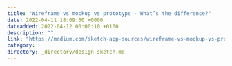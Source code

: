 ```yaml
---
title: "Wireframe vs mockup vs prototype - What’s the difference?"
date: 2022-04-11 18:09:30 +0000
dateadded: 2022-04-12 00:00:10 +0100
description: ""
link: "https://medium.com/sketch-app-sources/wireframe-vs-mockup-vs-prototype-whats-the-difference-d72410e49bd4?source=rss----d23119b14977---4"
category:
directory: _directory/design-sketch.md
---
```

